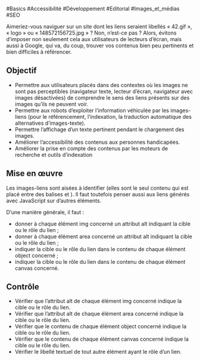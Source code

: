 
#Basics #Accessibilité #Développement #Editorial #Images_et_médias #SEO

Aimeriez-vous naviguer sur un site dont les liens seraient libellés « 42.gif », « logo » ou « 148572156725.jpg » ? Non, n’est-ce pas ? Alors, évitons d’imposer non seulement cela aux utilisateurs de lecteurs d’écran, mais aussi à Google, qui va, du coup, trouver vos contenus bien peu pertinents et bien difficiles à référencer.


## Objectif

* Permettre aux utilisateurs placés dans des contextes où les images ne sont pas perceptibles (navigateur texte, lecteur d’écran, navigateur avec images désactivées) de comprendre le sens des liens présents sur des images qu’ils ne peuvent voir.
* Permettre aux robots d’exploiter l’information véhiculée par les images-liens (pour le référencement, l’indexation, la traduction automatique des alternatives d’images-texte).
* Permettre l’affichage d’un texte pertinent pendant le chargement des images.
* Améliorer l’accessibilité des contenus aux personnes handicapées.
* Améliorer la prise en compte des contenus par les moteurs de recherche et outils d’indexation

## Mise en œuvre

Les images-liens sont aisées à identifier (elles sont le seul contenu qui est placé entre des balises <a> et </a>). Il faut toutefois penser aussi aux liens générés avec JavaScript sur d’autres éléments.

D’une manière générale, il faut :

* donner à chaque élément img concerné un attribut alt indiquant la cible ou le rôle du lien ;
* donner à chaque élément area concerné un attribut alt indiquant la cible ou le rôle du lien ;
* indiquer la cible ou le rôle du lien dans le contenu de chaque élément object concerné ;
* indiquer la cible ou le rôle du lien dans le contenu de chaque élément canvas concerné.

## Contrôle

* Vérifier que l’attribut alt de chaque élément img concerné indique la cible ou le rôle du lien.
* Vérifier que l’attribut alt de chaque élément area concerné indique la cible ou le rôle du lien.
* Vérifier que le contenu de chaque élément object concerné indique la cible ou le rôle du lien.
* Vérifier que le contenu de chaque élément canvas concerné indique la cible ou le rôle du lien.
* Vérifier le libellé textuel de tout autre élément ayant le rôle d’un lien.

